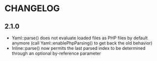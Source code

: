 CHANGELOG
=========

2.1.0
-----

 * Yaml::parse() does not evaluate loaded files as PHP files by default
   anymore (call Yaml::enablePhpParsing() to get back the old behavior)
 * Inline::parse() now permits the last parsed index to be determined
   through an optional by-reference parameter
